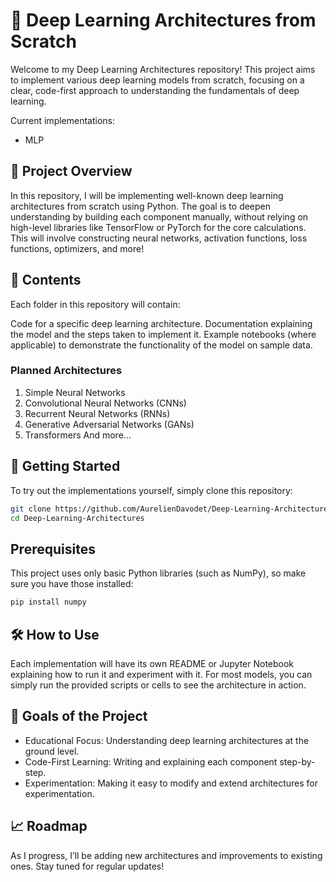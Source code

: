# 🧠 Deep Learning Architectures from Scratch

Welcome to my Deep Learning Architectures repository! This project aims to implement various deep learning models from scratch, focusing on a clear, code-first approach to understanding the fundamentals of deep learning.

Current implementations: 
- MLP

## 📜 Project Overview
In this repository, I will be implementing well-known deep learning architectures from scratch using Python. The goal is to deepen understanding by building each component manually, without relying on high-level libraries like TensorFlow or PyTorch for the core calculations. This will involve constructing neural networks, activation functions, loss functions, optimizers, and more!

## 📂 Contents
Each folder in this repository will contain:

Code for a specific deep learning architecture.
Documentation explaining the model and the steps taken to implement it.
Example notebooks (where applicable) to demonstrate the functionality of the model on sample data.

### Planned Architectures
1. Simple Neural Networks
2. Convolutional Neural Networks (CNNs)
3. Recurrent Neural Networks (RNNs)
4. Generative Adversarial Networks (GANs)
5. Transformers
And more...

## 🚀 Getting Started
To try out the implementations yourself, simply clone this repository:

```bash
git clone https://github.com/AurelienDavodet/Deep-Learning-Architectures.git
cd Deep-Learning-Architectures
``` 
## Prerequisites
This project uses only basic Python libraries (such as NumPy), so make sure you have those installed:

```bash
pip install numpy
```

## 🛠️ How to Use
Each implementation will have its own README or Jupyter Notebook explaining how to run it and experiment with it. For most models, you can simply run the provided scripts or cells to see the architecture in action.

## 🎯 Goals of the Project
- Educational Focus: Understanding deep learning architectures at the ground level.
- Code-First Learning: Writing and explaining each component step-by-step.
- Experimentation: Making it easy to modify and extend architectures for experimentation.

## 📈 Roadmap
As I progress, I’ll be adding new architectures and improvements to existing ones. Stay tuned for regular updates!